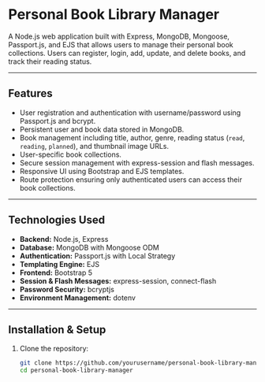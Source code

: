 # Personal Book Library Manager

A Node.js web application built with Express, MongoDB, Mongoose, Passport.js, and EJS that allows users to manage their personal book collections. Users can register, login, add, update, and delete books, and track their reading status.

---

## Features

- User registration and authentication with username/password using Passport.js and bcrypt.
- Persistent user and book data stored in MongoDB.
- Book management including title, author, genre, reading status (`read`, `reading`, `planned`), and thumbnail image URLs.
- User-specific book collections.
- Secure session management with express-session and flash messages.
- Responsive UI using Bootstrap and EJS templates.
- Route protection ensuring only authenticated users can access their book collections.

---

## Technologies Used

- **Backend:** Node.js, Express
- **Database:** MongoDB with Mongoose ODM
- **Authentication:** Passport.js with Local Strategy
- **Templating Engine:** EJS
- **Frontend:** Bootstrap 5
- **Session & Flash Messages:** express-session, connect-flash
- **Password Security:** bcryptjs
- **Environment Management:** dotenv

---

## Installation & Setup

1. Clone the repository:

   ```bash
   git clone https://github.com/yourusername/personal-book-library-manager.git
   cd personal-book-library-manager